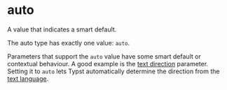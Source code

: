 # auto

A value that indicates a smart default.

The auto type has exactly one value: `auto`.

Parameters that support the `auto` value have some smart default or contextual behaviour. A good example is the [text direction](/docs/reference/text/text/#parameters-dir) parameter. Setting it to `auto` lets Typst automatically determine the direction from the [text language](/docs/reference/text/text/#parameters-lang).
